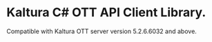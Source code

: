 # Kaltura C# OTT API Client Library.
Compatible with Kaltura OTT server version 5.2.6.6032 and above.
